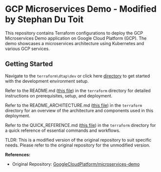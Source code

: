 # GCP Microservices Demo - Modified by Stephan Du Toit

This repository contains Terraform configurations to deploy the GCP Microservices Demo application on Google Cloud Platform (GCP). The demo showcases a microservices architecture using Kubernetes and various GCP services.

## Getting Started

Navigate to the `terraform\dtap\dev` or click here [directory](terraform/dtap/dev) to get started with the development environment setup.

Refer to the README.md ([this file](terraform/README.md)) in the `terraform` directory for detailed instructions on prerequisites, setup, and deployment.

Refer to the README_ARCHITECTURE.md ([this file](terraform/README_ARCHITECTURE.md)) in the `terraform` directory for an overview of the architecture and components used in this deployment.

Refer to the QUICK_REFERENCE.md ([this file](terraform/QUICK_REFERENCE.md)) in the `terraform` directory for a quick reference of essential commands and workflows.

TLDR: This is a modified version of the original repository to suit specific needs. Please refer to the original repository for the unmodified version.

**References:**

- Original Repository: [GoogleCloudPlatform/microservices-demo](https://github.com/GoogleCloudPlatform/microservices-demo)
